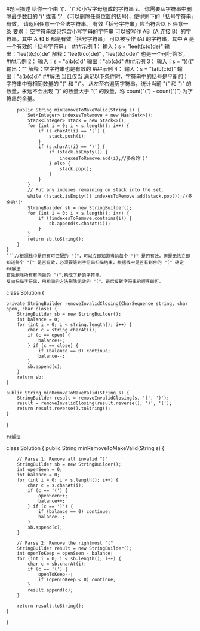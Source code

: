 #题目描述
给你一个由 '('、')' 和小写字母组成的字符串 s。
你需要从字符串中删除最少数目的 '(' 或者 ')' （可以删除任意位置的括号)，使得剩下的「括号字符串」有效。
请返回任意一个合法字符串。
有效「括号字符串」应当符合以下 任意一条 要求：
空字符串或只包含小写字母的字符串
可以被写作 AB（A 连接 B）的字符串，其中 A 和 B 都是有效「括号字符串」
可以被写作 (A) 的字符串，其中 A 是一个有效的「括号字符串」
 ###示例 1：
输入：s = "lee(t(c)o)de)"
输出："lee(t(c)o)de"
解释："lee(t(co)de)" , "lee(t(c)ode)" 也是一个可行答案。
###示例 2：
输入：s = "a)b(c)d"
输出："ab(c)d"
###示例 3：
输入：s = "))(("
输出：""
解释：空字符串也是有效的
###示例 4：
输入：s = "(a(b(c)d)"
输出："a(b(c)d)"
##解法
当且仅当 满足以下条件时，字符串中的括号是平衡的：
字符串中有相同数量的 "(" 和 ")"。
从左至右遍历字符串，统计当前 "(" 和 ")" 的数量，永远不会出现 ")" 的数量大于 "(" 的数量，称 count("(") - count(")") 为字符串的余量。
```class Solution {
    public String minRemoveToMakeValid(String s) {
        Set<Integer> indexesToRemove = new HashSet<>();
        Stack<Integer> stack = new Stack<>();
        for (int i = 0; i < s.length(); i++) {
            if (s.charAt(i) == '(') {
                stack.push(i);
            } 
            if (s.charAt(i) == ')') {
                if (stack.isEmpty()) {
                    indexesToRemove.add(i);//多余的')'
                } else {
                    stack.pop();
                }
            }
        }
        // Put any indexes remaining on stack into the set.
        while (!stack.isEmpty()) indexesToRemove.add(stack.pop());//多余的'('
        StringBuilder sb = new StringBuilder();
        for (int i = 0; i < s.length(); i++) {
            if (!indexesToRemove.contains(i)) {
                sb.append(s.charAt(i));
            }
        }
        return sb.toString();
    }
}
```//根据栈中是否有可匹配的 "("，可以立即知道当前每个 ")" 是否有效。但是无法立即知道每个 "(" 是否有效，必须要等到字符串扫描结束，根据栈中是否有剩余的 "(" 确定
##解法
首先删除所有有问题的 ")",构成了新的字符串。
反向扫描字符串，用相同的方法删除无效的 "("。最后反转字符串的顺序即可。
```
class Solution {

    private StringBuilder removeInvalidClosing(CharSequence string, char open, char close) {
        StringBuilder sb = new StringBuilder();
        int balance = 0;
        for (int i = 0; i < string.length(); i++) {
            char c = string.charAt(i);
            if (c == open) {
                balance++;
            } if (c == close) {
                if (balance == 0) continue;
                balance--;
            }
            sb.append(c);
        }  
        return sb;
    }

    public String minRemoveToMakeValid(String s) {
        StringBuilder result = removeInvalidClosing(s, '(', ')');
        result = removeInvalidClosing(result.reverse(), ')', '(');
        return result.reverse().toString();
    }
}
```
##解法
```
class Solution {
    public String minRemoveToMakeValid(String s) {

        // Parse 1: Remove all invalid ")"
        StringBuilder sb = new StringBuilder();
        int openSeen = 0;
        int balance = 0;
        for (int i = 0; i < s.length(); i++) {
            char c = s.charAt(i);
            if (c == '(') {
                openSeen++;
                balance++;
            } if (c == ')') {
                if (balance == 0) continue;
                balance--;
            }
            sb.append(c);
        }

        // Parse 2: Remove the rightmost "("
        StringBuilder result = new StringBuilder();
        int openToKeep = openSeen - balance;
        for (int i = 0; i < sb.length(); i++) {
            char c = sb.charAt(i);
            if (c == '(') {
                openToKeep--;
                if (openToKeep < 0) continue;
            }
            result.append(c);
        }

        return result.toString();
    }
}
```

